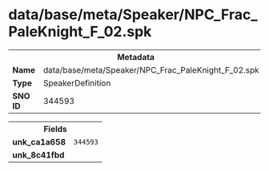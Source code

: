 <h1>data/base/meta/Speaker/NPC_Frac_PaleKnight_F_02.spk</h1><table><tr><th colspan="100%">Metadata</th></tr><tr><td><b>Name</b></td><td>data/base/meta/Speaker/NPC_Frac_PaleKnight_F_02.spk</td></tr><tr><td><b>Type</b></td><td>SpeakerDefinition</td></tr><tr><td><b>SNO ID</b></td><td>344593</td></tr></table>

<table><tr><th colspan="100%">Fields</th></tr><tr><td><b>unk_ca1a658</b></td><td><code>344593</code></td></tr><tr><td><b>unk_8c41fbd</b></td><td></td></tr></table>

